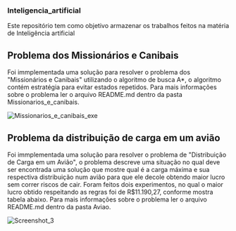 ### Inteligencia_artificial
Este repositório tem como objetivo armazenar os trabalhos feitos na matéria de Inteligência artificial


## Problema dos Missionários e Canibais
Foi immplementada uma solução para resolver o problema dos "Missionários e Canibais" utilizando o algoritmo de busca A*, o algoritmo
contém estratégia para evitar estados repetidos. Para mais informações sobre o problema ler o arquivo README.md dentro da 
pasta Missionarios_e_canibais.

![Missionarios_e_canibais_exe](https://user-images.githubusercontent.com/95611970/187542006-5acc191e-2dd9-447a-88fb-8c64f7a0baa4.jpg)

## Problema da distribuição de carga em um avião
Foi immplementada uma solução para resolver o problema de "Distribuição de Carga em um Avião", o problema descreve uma situação no
qual deve ser encontrada uma solução que mostre qual é a carga máxima e sua respectiva distribuição num avião para que ele decole 
obtendo maior lucro sem correr riscos de cair. Foram feitos dois experimentos, no qual o maior lucro obtido respeitando as regras
foi de R$11.190,27, conforme mostra tabela abaixo. Para mais informações sobre o problema ler o arquivo README.md dentro da 
pasta Aviao. <br />

![Screenshot_3](https://user-images.githubusercontent.com/95611970/187549074-f762cdac-2bf8-4132-9ae6-a40c41fd8d0d.jpg)



